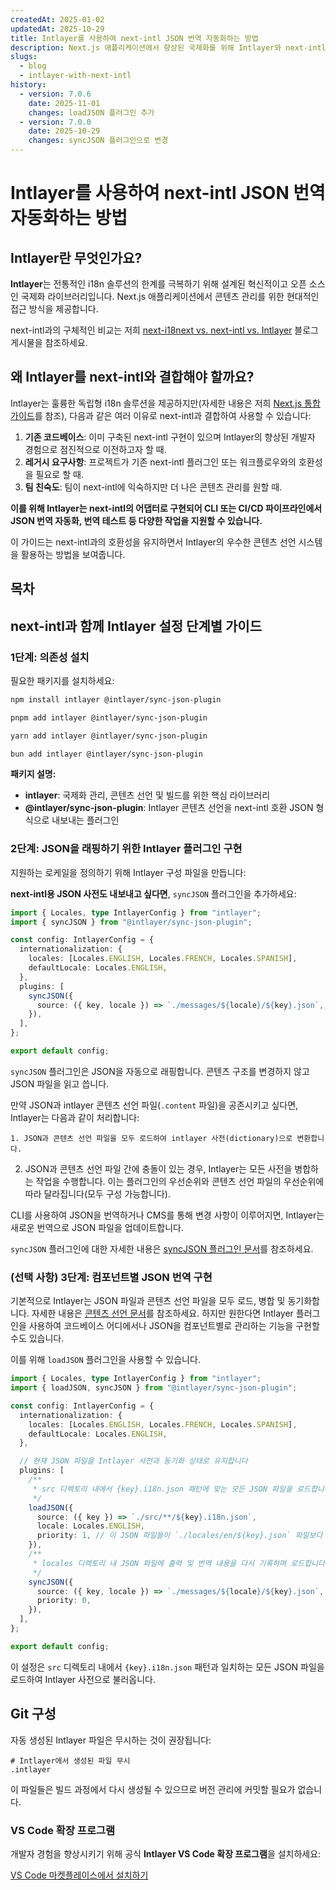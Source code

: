 ```yaml
---
createdAt: 2025-01-02
updatedAt: 2025-10-29
title: Intlayer를 사용하여 next-intl JSON 번역 자동화하는 방법
description: Next.js 애플리케이션에서 향상된 국제화를 위해 Intlayer와 next-intl로 JSON 번역을 자동화하세요.
slugs:
  - blog
  - intlayer-with-next-intl
history:
  - version: 7.0.6
    date: 2025-11-01
    changes: loadJSON 플러그인 추가
  - version: 7.0.0
    date: 2025-10-29
    changes: syncJSON 플러그인으로 변경
---
```


# Intlayer를 사용하여 next-intl JSON 번역 자동화하는 방법

## Intlayer란 무엇인가요?

**Intlayer**는 전통적인 i18n 솔루션의 한계를 극복하기 위해 설계된 혁신적이고 오픈 소스인 국제화 라이브러리입니다. Next.js 애플리케이션에서 콘텐츠 관리를 위한 현대적인 접근 방식을 제공합니다.

next-intl과의 구체적인 비교는 저희 [next-i18next vs. next-intl vs. Intlayer](https://github.com/aymericzip/intlayer/blob/main/docs/blog/ko/next-i18next_vs_next-intl_vs_intlayer.md) 블로그 게시물을 참조하세요.

## 왜 Intlayer를 next-intl와 결합해야 할까요?

Intlayer는 훌륭한 독립형 i18n 솔루션을 제공하지만(자세한 내용은 저희 [Next.js 통합 가이드](https://github.com/aymericzip/intlayer/blob/main/docs/docs/ko/intlayer_with_nextjs_16.md)를 참조), 다음과 같은 여러 이유로 next-intl과 결합하여 사용할 수 있습니다:

1. **기존 코드베이스**: 이미 구축된 next-intl 구현이 있으며 Intlayer의 향상된 개발자 경험으로 점진적으로 이전하고자 할 때.
2. **레거시 요구사항**: 프로젝트가 기존 next-intl 플러그인 또는 워크플로우와의 호환성을 필요로 할 때.
3. **팀 친숙도**: 팀이 next-intl에 익숙하지만 더 나은 콘텐츠 관리를 원할 때.

**이를 위해 Intlayer는 next-intl의 어댑터로 구현되어 CLI 또는 CI/CD 파이프라인에서 JSON 번역 자동화, 번역 테스트 등 다양한 작업을 지원할 수 있습니다.**

이 가이드는 next-intl과의 호환성을 유지하면서 Intlayer의 우수한 콘텐츠 선언 시스템을 활용하는 방법을 보여줍니다.

## 목차

<TOC/>

## next-intl과 함께 Intlayer 설정 단계별 가이드

### 1단계: 의존성 설치

필요한 패키지를 설치하세요:

```bash packageManager="npm"
npm install intlayer @intlayer/sync-json-plugin
```

```bash packageManager="pnpm"
pnpm add intlayer @intlayer/sync-json-plugin
```

```bash packageManager="yarn"
yarn add intlayer @intlayer/sync-json-plugin
```

```bash packageManager="bun"
bun add intlayer @intlayer/sync-json-plugin
```

**패키지 설명:**

- **intlayer**: 국제화 관리, 콘텐츠 선언 및 빌드를 위한 핵심 라이브러리
- **@intlayer/sync-json-plugin**: Intlayer 콘텐츠 선언을 next-intl 호환 JSON 형식으로 내보내는 플러그인

### 2단계: JSON을 래핑하기 위한 Intlayer 플러그인 구현

지원하는 로케일을 정의하기 위해 Intlayer 구성 파일을 만듭니다:

**next-intl용 JSON 사전도 내보내고 싶다면**, `syncJSON` 플러그인을 추가하세요:

```typescript fileName="intlayer.config.ts"
import { Locales, type IntlayerConfig } from "intlayer";
import { syncJSON } from "@intlayer/sync-json-plugin";

const config: IntlayerConfig = {
  internationalization: {
    locales: [Locales.ENGLISH, Locales.FRENCH, Locales.SPANISH],
    defaultLocale: Locales.ENGLISH,
  },
  plugins: [
    syncJSON({
      source: ({ key, locale }) => `./messages/${locale}/${key}.json`,
    }),
  ],
};

export default config;
```

`syncJSON` 플러그인은 JSON을 자동으로 래핑합니다. 콘텐츠 구조를 변경하지 않고 JSON 파일을 읽고 씁니다.

만약 JSON과 intlayer 콘텐츠 선언 파일(`.content` 파일)을 공존시키고 싶다면, Intlayer는 다음과 같이 처리합니다:

    1. JSON과 콘텐츠 선언 파일을 모두 로드하여 intlayer 사전(dictionary)으로 변환합니다.

2. JSON과 콘텐츠 선언 파일 간에 충돌이 있는 경우, Intlayer는 모든 사전을 병합하는 작업을 수행합니다. 이는 플러그인의 우선순위와 콘텐츠 선언 파일의 우선순위에 따라 달라집니다(모두 구성 가능합니다).

CLI를 사용하여 JSON을 번역하거나 CMS를 통해 변경 사항이 이루어지면, Intlayer는 새로운 번역으로 JSON 파일을 업데이트합니다.

`syncJSON` 플러그인에 대한 자세한 내용은 [syncJSON 플러그인 문서](https://github.com/aymericzip/intlayer/blob/main/docs/docs/ko/plugins/sync-json.md)를 참조하세요.

### (선택 사항) 3단계: 컴포넌트별 JSON 번역 구현

기본적으로 Intlayer는 JSON 파일과 콘텐츠 선언 파일을 모두 로드, 병합 및 동기화합니다. 자세한 내용은 [콘텐츠 선언 문서](https://github.com/aymericzip/intlayer/blob/main/docs/docs/ko/dictionary/content_file.md)를 참조하세요. 하지만 원한다면 Intlayer 플러그인을 사용하여 코드베이스 어디에서나 JSON을 컴포넌트별로 관리하는 기능을 구현할 수도 있습니다.

이를 위해 `loadJSON` 플러그인을 사용할 수 있습니다.

```ts fileName="intlayer.config.ts"
import { Locales, type IntlayerConfig } from "intlayer";
import { loadJSON, syncJSON } from "@intlayer/sync-json-plugin";

const config: IntlayerConfig = {
  internationalization: {
    locales: [Locales.ENGLISH, Locales.FRENCH, Locales.SPANISH],
    defaultLocale: Locales.ENGLISH,
  },

  // 현재 JSON 파일을 Intlayer 사전과 동기화 상태로 유지합니다
  plugins: [
    /**
     * src 디렉토리 내에서 {key}.i18n.json 패턴에 맞는 모든 JSON 파일을 로드합니다
     */
    loadJSON({
      source: ({ key }) => `./src/**/${key}.i18n.json`,
      locale: Locales.ENGLISH,
      priority: 1, // 이 JSON 파일들이 `./locales/en/${key}.json` 파일보다 우선시되도록 합니다
    }),
    /**
     * locales 디렉토리 내 JSON 파일에 출력 및 번역 내용을 다시 기록하며 로드합니다
     */
    syncJSON({
      source: ({ key, locale }) => `./messages/${locale}/${key}.json`,
      priority: 0,
    }),
  ],
};

export default config;
```

이 설정은 `src` 디렉토리 내에서 `{key}.i18n.json` 패턴과 일치하는 모든 JSON 파일을 로드하여 Intlayer 사전으로 불러옵니다.

## Git 구성

자동 생성된 Intlayer 파일은 무시하는 것이 권장됩니다:

```plaintext fileName=".gitignore"
# Intlayer에서 생성된 파일 무시
.intlayer
```

이 파일들은 빌드 과정에서 다시 생성될 수 있으므로 버전 관리에 커밋할 필요가 없습니다.

### VS Code 확장 프로그램

개발자 경험을 향상시키기 위해 공식 **Intlayer VS Code 확장 프로그램**을 설치하세요:

[VS Code 마켓플레이스에서 설치하기](https://marketplace.visualstudio.com/items?itemName=intlayer.intlayer-vs-code-extension)
